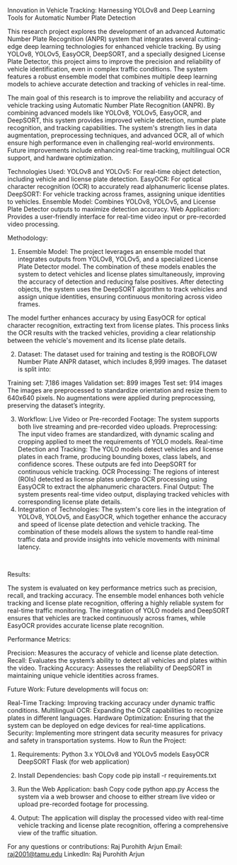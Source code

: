 Innovation in Vehicle Tracking: Harnessing YOLOv8 and Deep Learning Tools for Automatic Number Plate Detection



This research project explores the development of an advanced Automatic Number Plate Recognition (ANPR) system that integrates several cutting-edge deep learning technologies for enhanced vehicle tracking. By using YOLOv8, YOLOv5, EasyOCR, DeepSORT, and a specially designed License Plate Detector, this project aims to improve the precision and reliability of vehicle identification, even in complex traffic conditions. The system features a robust ensemble model that combines multiple deep learning models to achieve accurate detection and tracking of vehicles in real-time.


The main goal of this research is to improve the reliability and accuracy of vehicle tracking using Automatic Number Plate Recognition (ANPR). By combining advanced models like YOLOv8, YOLOv5, EasyOCR, and DeepSORT, this system provides improved vehicle detection, number plate recognition, and tracking capabilities. The system's strength lies in data augmentation, preprocessing techniques, and advanced OCR, all of which ensure high performance even in challenging real-world environments. Future improvements include enhancing real-time tracking, multilingual OCR support, and hardware optimization.

Technologies Used:
YOLOv8 and YOLOv5: For real-time object detection, including vehicle and license plate detection.
EasyOCR: For optical character recognition (OCR) to accurately read alphanumeric license plates.
DeepSORT: For vehicle tracking across frames, assigning unique identities to vehicles.
Ensemble Model: Combines YOLOv8, YOLOv5, and License Plate Detector outputs to maximize detection accuracy.
Web Application: Provides a user-friendly interface for real-time video input or pre-recorded video processing.


Methodology:
1. Ensemble Model:
The project leverages an ensemble model that integrates outputs from YOLOv8, YOLOv5, and a specialized License Plate Detector model. The combination of these models enables the system to detect vehicles and license plates simultaneously, improving the accuracy of detection and reducing false positives. After detecting objects, the system uses the DeepSORT algorithm to track vehicles and assign unique identities, ensuring continuous monitoring across video frames.

The model further enhances accuracy by using EasyOCR for optical character recognition, extracting text from license plates. This process links the OCR results with the tracked vehicles, providing a clear relationship between the vehicle's movement and its license plate details.

2. Dataset:
The dataset used for training and testing is the ROBOFLOW Number Plate ANPR dataset, which includes 8,999 images. The dataset is split into:

Training set: 7,186 images
Validation set: 899 images
Test set: 914 images
The images are preprocessed to standardize orientation and resize them to 640x640 pixels. No augmentations were applied during preprocessing, preserving the dataset’s integrity.

3. Workflow:
Live Video or Pre-recorded Footage: The system supports both live streaming and pre-recorded video uploads.
Preprocessing: The input video frames are standardized, with dynamic scaling and cropping applied to meet the requirements of YOLO models.
Real-time Detection and Tracking: The YOLO models detect vehicles and license plates in each frame, producing bounding boxes, class labels, and confidence scores. These outputs are fed into DeepSORT for continuous vehicle tracking.
OCR Processing: The regions of interest (ROIs) detected as license plates undergo OCR processing using EasyOCR to extract the alphanumeric characters.
Final Output: The system presents real-time video output, displaying tracked vehicles with corresponding license plate details.
4. Integration of Technologies:
The system's core lies in the integration of YOLOv8, YOLOv5, and EasyOCR, which together enhance the accuracy and speed of license plate detection and vehicle tracking. The combination of these models allows the system to handle real-time traffic data and provide insights into vehicle movements with minimal latency.


​

Results:

The system is evaluated on key performance metrics such as precision, recall, and tracking accuracy. The ensemble model enhances both vehicle tracking and license plate recognition, offering a highly reliable system for real-time traffic monitoring. The integration of YOLO models and DeepSORT ensures that vehicles are tracked continuously across frames, while EasyOCR provides accurate license plate recognition.

Performance Metrics:

Precision: Measures the accuracy of vehicle and license plate detection.
Recall: Evaluates the system’s ability to detect all vehicles and plates within the video.
Tracking Accuracy: Assesses the reliability of DeepSORT in maintaining unique vehicle identities across frames.

Future Work:
Future developments will focus on:

Real-Time Tracking: Improving tracking accuracy under dynamic traffic conditions.
Multilingual OCR: Expanding the OCR capabilities to recognize plates in different languages.
Hardware Optimization: Ensuring that the system can be deployed on edge devices for real-time applications.
Security: Implementing more stringent data security measures for privacy and safety in transportation systems.
How to Run the Project:
1. Requirements:
Python 3.x
YOLOv8 and YOLOv5 models
EasyOCR
DeepSORT
Flask (for web application)
2. Install Dependencies:
bash
Copy code
pip install -r requirements.txt
3. Run the Web Application:
bash
Copy code
python app.py
Access the system via a web browser and choose to either stream live video or upload pre-recorded footage for processing.

4. Output:
The application will display the processed video with real-time vehicle tracking and license plate recognition, offering a comprehensive view of the traffic situation.

For any questions or contributions:
Raj Purohith Arjun
Email: raj2001@tamu.edu
LinkedIn: Raj Purohith Arjun
